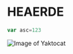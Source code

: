 # HEAERDE 
```javascript
var asc=123
```

![Image of Yaktocat](https://octodex.github.com/images/yaktocat.png)
